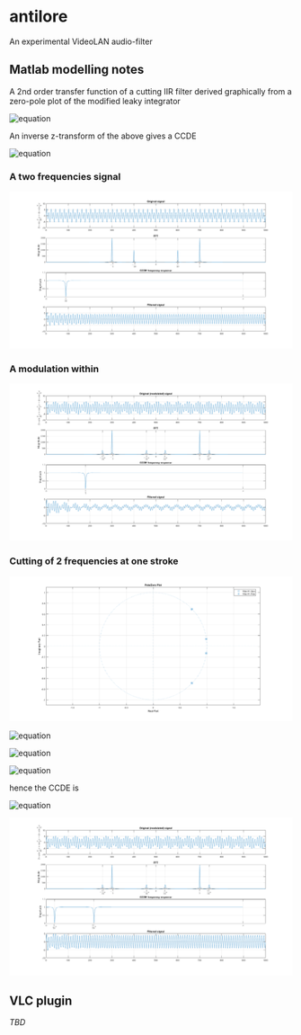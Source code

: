 # antilore
An experimental VideoLAN audio-filter

## Matlab modelling notes

A 2nd order transfer function of a cutting IIR filter derived graphically from a zero-pole plot of the modified leaky integrator

![equation](http://latex.codecogs.com/gif.latex?H(z)=&space;\frac{(1-e^{-i\omega&space;_{0}}z^{-1})(1-e^{i\omega&space;_{0}}z^{-1})}{(1-\lambda&space;e^{-i\omega&space;_{0}}z^{-1})(1-\lambda&space;e^{i\omega&space;_{0}}z^{-1})})  

An inverse z-transform of the above gives a CCDE

![equation](http://latex.codecogs.com/gif.latex?y_{n}-2\cdot\lambda\cdot\cos\omega_{0}\cdot&space;y_{n-1}&plus;\lambda^{2}\cdot&space;y_{n-2}=x_{n}-2\cdot&space;\cos\omega_{0}\cdot&space;x_{n-1}&plus;x_{n-2}) 

### A two frequencies signal
![Filter in Matlab](https://github.com/erithion/antilore/raw/master/doc/matlab_cut_filter.png  "Filter in Matlab")

### A modulation within
![Filter in Matlab](https://github.com/erithion/antilore/raw/master/doc/matlab_cut_filter_modulated.png  "Filter in Matlab")

### Cutting of 2 frequencies at one stroke

![Filter in Matlab](https://github.com/erithion/antilore/raw/master/doc/matlab_cut_2freq_filter_modulated_zp_plot.png  "Filter in Matlab")

![equation](http://latex.codecogs.com/gif.latex?H(z)=H_{1}(z)\cdot&space;H_{2}(z)\Rightarrow) 

![equation](http://latex.codecogs.com/gif.latex?B(z)=1-2\cdot(\cos\omega_{0}&space;&plus;&space;\cos\omega_{1})\cdot&space;z^{-1}&plus;2\cdot(1&space;&plus;&space;2\cdot&space;\cos\omega_{0}\cdot&space;\cos\omega_{1})\cdot&space;z^{-2}-2\cdot(\cos\omega_{0}&space;&plus;&space;\cos\omega_{1})\cdot&space;z^{-3}&plus;&space;z^{-4}) 

![equation](http://latex.codecogs.com/gif.latex?A(z)=1-2\cdot\lambda\cdot(\cos\omega_{0}&space;&plus;&space;\cos\omega_{1})\cdot&space;z^{-1}&plus;2\cdot\lambda^{2}\cdot(1&space;&plus;&space;2\cdot&space;\cos\omega_{0}\cdot&space;\cos\omega_{1})\cdot&space;z^{-2}-2\cdot\lambda^{3}\cdot(\cos\omega_{0}&space;&plus;&space;\cos\omega_{1})\cdot&space;z^{-3}&plus;\lambda^{4}\cdot&space;z^{-4})

hence the CCDE is

![equation](http://latex.codecogs.com/gif.latex?y_{n}-2\cdot\lambda\cdot(\cos\omega_{0}&space;&plus;&space;\cos\omega_{1})\cdot&space;y_{n-1}&plus;2\cdot\lambda^{2}\cdot(1&space;&plus;&space;2\cdot&space;\cos\omega_{0}\cdot&space;\cos\omega_{1})\cdot&space;y_{n-2}-2\cdot\lambda^{3}\cdot(\cos\omega_{0}&space;&plus;&space;\cos\omega_{1})\cdot&space;y_{n-3}&plus;\lambda^{4}\cdot&space;y_{n-4}=x_{n}-2\cdot(\cos\omega_{0}&space;&plus;&space;\cos\omega_{1})\cdot&space;x_{n-1}&plus;2\cdot(1&space;&plus;&space;2\cdot&space;\cos\omega_{0}\cdot&space;\cos\omega_{1})\cdot&space;x_{n-2}-2\cdot(\cos\omega_{0}&space;&plus;&space;\cos\omega_{1})\cdot&space;x_{n-3}&plus;&space;x_{n-4}) 

![Filter in Matlab](https://github.com/erithion/antilore/raw/master/doc/matlab_cut_2freq_filter_modulated.png  "Filter in Matlab")

## VLC plugin
*TBD*
